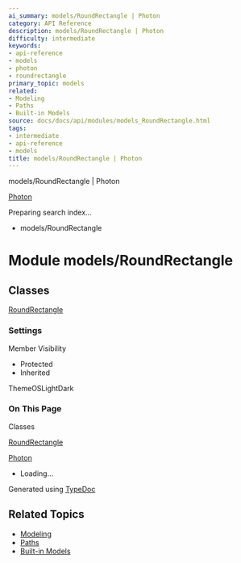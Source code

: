 ```yaml
---
ai_summary: models/RoundRectangle | Photon
category: API Reference
description: models/RoundRectangle | Photon
difficulty: intermediate
keywords:
- api-reference
- models
- photon
- roundrectangle
primary_topic: models
related:
- Modeling
- Paths
- Built-in Models
source: docs/docs/api/modules/models_RoundRectangle.html
tags:
- intermediate
- api-reference
- models
title: models/RoundRectangle | Photon
---
```

models/RoundRectangle | Photon

[Photon](../index.md)




Preparing search index...

* models/RoundRectangle

# Module models/RoundRectangle

## Classes

[RoundRectangle](../classes/models_RoundRectangle.RoundRectangle.md)

### Settings

Member Visibility

* Protected
* Inherited

ThemeOSLightDark

### On This Page

Classes

[RoundRectangle](#roundrectangle)

[Photon](../index.md)

* Loading...

Generated using [TypeDoc](https://typedoc.org/)

## Related Topics

- [Modeling](../index.md)
- [Paths](../index.md)
- [Built-in Models](../index.md)
